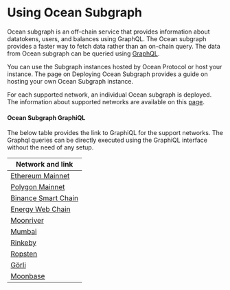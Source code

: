 # Using Ocean Subgraph

Ocean subgraph is an off-chain service that provides information about datatokens, users, and balances using GraphQL. The Ocean subgraph provides a faster way to fetch data rather than an on-chain query. The data from Ocean subgraph can be queried using [GraphQL](https://graphql.org/learn/).

You can use the Subgraph instances hosted by Ocean Protocol or host your instance. The page on Deploying Ocean Subgraph provides a guide on hosting your own Ocean Subgraph instance.

For each supported network, an individual Ocean subgraph is deployed. The information about supported networks are available on this [page](../../core-concepts/networks.md).

#### Ocean Subgraph GraphiQL

The below table provides the link to GraphiQL for the support networks. The Graphql queries can be directly executed using the GraphiQL interface without the need of any setup.

| Network and link                                                                                                        |
| ----------------------------------------------------------------------------------------------------------------------- |
| [Ethereum Mainnet](https://v4.subgraph.mainnet.oceanprotocol.com/subgraphs/name/oceanprotocol/ocean-subgraph/graphql)   |
| [Polygon Mainnet](https://v4.subgraph.polygon.oceanprotocol.com/subgraphs/name/oceanprotocol/ocean-subgraph/graphql)    |
| [Binance Smart Chain](https://v4.subgraph.bsc.oceanprotocol.com/subgraphs/name/oceanprotocol/ocean-subgraph/graphql)    |
| [Energy Web Chain](https://v4.subgraph.energyweb.oceanprotocol.com/subgraphs/name/oceanprotocol/ocean-subgraph/graphql) |
| [Moonriver](https://v4.subgraph.moonriver.oceanprotocol.com/subgraphs/name/oceanprotocol/ocean-subgraph/graphql)        |
| [Mumbai](https://v4.subgraph.mumbai.oceanprotocol.com/subgraphs/name/oceanprotocol/ocean-subgraph/graphql)              |
| [Rinkeby](https://v4.subgraph.rinkeby.oceanprotocol.com/subgraphs/name/oceanprotocol/ocean-subgraph/graphql)            |
| [Ropsten](https://v4.subgraph.ropsten.oceanprotocol.com/subgraphs/name/oceanprotocol/ocean-subgraph/graphql)            |
| [Görli](https://v4.subgraph.goerli.oceanprotocol.com/subgraphs/name/oceanprotocol/ocean-subgraph/graphql)               |
| [Moonbase](https://v4.subgraph.moonbase.oceanprotocol.com/subgraphs/name/oceanprotocol/ocean-subgraph/graphql)          |
